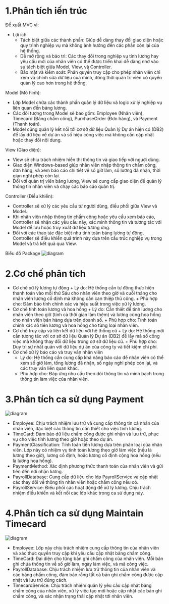 # 1.Phân tích iến trúc
Đề xuất MVC vì:
- Lợi ích
    + Tách biệt giữa các thành phần: Giúp dễ dàng thay đổi giao diện hoặc quy trình nghiệp vụ mà không ảnh hưởng đến các phần còn lại của     hệ thống.
    + Dễ mở rộng và bảo trì: Các thay đổi trong nghiệp vụ tính lương hay yêu cầu mới của nhân viên có thể được triển khai dễ dàng nhờ vào     sự tách biệt giữa Model, View, và Controller.
    + Bảo mật và kiểm soát: Phân quyền truy cập cho phép nhân viên chỉ xem và chỉnh sửa dữ liệu của mình, đồng thời quản trị viên có          quyền quản lý cao hơn trong hệ thống.

Model (Mô hình):
- Lớp Model chứa các thành phần quản lý dữ liệu và logic xử lý nghiệp vụ liên quan đến bảng lương.
- Các đối tượng trong Model sẽ bao gồm: Employee (Nhân viên), Timecard (Bảng chấm công), PurchaseOrder (Đơn hàng), và Payment (Thanh toán).
- Model cũng quản lý kết nối tới cơ sở dữ liệu Quản lý Dự án hiện có (DB2) để lấy dữ liệu về dự án và số hiệu công việc mà không cần cập nhật hoặc thay đổi nội dung.

View (Giao diện):
- View sẽ chịu trách nhiệm hiển thị thông tin và giao tiếp với người dùng.
- Giao diện Windows-based giúp nhân viên nhập thông tin chấm công, đơn hàng, và xem báo cáo chi tiết về số giờ làm, số lương đã nhận, thời gian nghỉ phép còn lại.
- Đối với quản trị viên bảng lương, View sẽ cung cấp giao diện để quản lý thông tin nhân viên và chạy các báo cáo quản trị.

Controller (Điều khiển):
- Controller sẽ xử lý các yêu cầu từ người dùng, điều phối giữa View và Model.
- Khi nhân viên nhập thông tin chấm công hoặc yêu cầu xem báo cáo, Controller sẽ nhận các yêu cầu này, xác minh thông tin và tương tác với Model để lưu hoặc truy xuất dữ liệu tương ứng.
- Đối với các thao tác đặc biệt như tính toán bảng lương tự động, Controller sẽ điều khiển quá trình này dựa trên cấu trúc nghiệp vụ trong Model và trả kết quả qua View.

Biểu đồ Package
![diagram](https://www.planttext.com/api/plantuml/png/X5FBReCm4Bpp5HRt_40FLSZZa0Dg53MvR-rjwjROr3QjeYfVraC_gR_GDGP2WIWSGEpEUcQ7uVVxP-uyM5yLAYc1ly4HMPeVbYop_4LwvBwocBAl965qjOZS25HKPCt55JZ7raMfp0bnK7wK1NAmOb3ULiG03X-iG3limQb0xRjgfsm57fveY6MSetDfJyDbUhLO6gr9kZHwehsrvfMQEMWwCj2i5XtgdCJxlsqF4ZzxH9sOTb-sqHxjCt2SrjCQiDRUdlQR2SGEIsDzu97ws4ESnwHaZJLAiKmKKjzYRXLUTfsaRywCAaRq0pV8Mn_GQ4S1Q1UzGCRVDTIlzbkzLm5Hug3T28oXdCtk-nBlo35hFgH0oWM59wsXFK30nqc2xl2zGkSZb95higmKX1p5kJe9OuQzesTMvyrD4jHp0LWAyAGalAS9wPwZ5k7N-mC00F__0m00)
  
# 2.Cơ chế phân tích
- Cơ chế xử lý lương tự động
      + Lý do: Hệ thống cần tự động thực hiện thanh toán vào mỗi thứ Sáu cho nhân viên theo giờ và cuối tháng cho nhân viên lương cố định        mà không cần can thiệp thủ công.
      + Phù hợp cho: Đảm bảo tính chính xác và hiệu suất trong việc xử lý lương.
- Cơ chế tính toán lương và hoa hồng
      + Lý do: Cần thiết để tính lương cho nhân viên theo giờ (tính cả thời gian làm thêm) và lương cùng hoa hồng cho nhân viên bán hàng        dựa trên doanh số.
      + Phù hợp cho: Tính toán chính xác số tiền lương và hoa hồng cho từng loại nhân viên.
- Cơ chế truy cập và liên kết dữ liệu với hệ thống cũ
      + Lý do: Hệ thống mới cần tương tác với cơ sở dữ liệu Quản lý Dự án (DB2) để lấy mã số công việc mà không thay đổi dữ liệu trong cơ       sở dữ liệu cũ.
      + Phù hợp cho: Duy trì sự nhất quán với dữ liệu dự án của công ty và tiết kiệm chi phí.
-  Cơ chế xử lý báo cáo và truy vấn nhân viên
      + Lý do: Hệ thống cần cung cấp khả năng báo cáo để nhân viên có thể xem số giờ làm, tổng lương đã nhận, số ngày nghỉ phép còn lại,        và các truy vấn liên quan khác.
      + Phù hợp cho: Đáp ứng nhu cầu theo dõi thông tin và minh bạch trong thông tin làm việc của nhân viên.
 
# 3.Phân tích ca sử dụng Payment
![diagram](https://www.planttext.com/api/plantuml/png/R90n3i8m34LtJf6n35mW0nAY30n8I9p0fAwmv2QGE9LwDWQEn1LeAAaATBJ_VzzVVjuVk-RAhaDKgxKwGkSTymbzImQrydYB6AHVDsYbM2w-3HEa184pX3SZdh35d9kK8W_xSip8nDpTAJj_C_NPCeH0DHaGSbOh0smYWs2l3rt_NHFyW79nbLOLChNe4_HHDesBLiQ4mPZ8t4ihwuJgBZ_cXti1003__mC0)

- Employee: Chịu trách nhiệm lưu trữ và cung cấp thông tin cá nhân của nhân viên, đặc biệt các thông tin cần thiết cho việc tính lương.
- TimeCard: Đảm bảo dữ liệu chấm công được ghi nhận và lưu trữ, phục vụ cho việc tính lương theo giờ hoặc theo dự án.
- PaymentClassification: Tính toán tiền lương dựa trên phân loại của nhân viên. Lớp này có nhiệm vụ tính toán lương theo giờ làm việc (nếu là lương theo giờ), lương cố định, hoặc lương cố định cộng hoa hồng (nếu là lương hoa hồng).
- PaymentMethod: Xác định phương thức thanh toán của nhân viên và gửi tiền đến nơi nhận lương.
- PayrollDatabase: Cung cấp dữ liệu cho lớp PayrollService và cập nhật các thay đổi về thông tin nhân viên hoặc chấm công nếu có.
- PayrollService: Điều phối các hoạt động để xử lý lương. Chịu trách nhiệm điều khiển và kết nối các lớp khác trong ca sử dụng này.

# 4.Phân tích ca sử dụng Maintain Timecard
![diagram](https://www.planttext.com/api/plantuml/png/Z91D3e8m48NtdA9BIF02BDm0YMxK18th0eCsKehJbgHdS-6Hl8Ajf8aXNR2Sd-_DU_DvlKi-zi80aCsMd1c7Xc9R0KwiWOmWF3L8THbRgi1Fuy8MATa9ZV8gy05jIl8xnHiSDAy1asYXuwHFrA3eUulIcigVj4864_ZxRXBxObyaqO88-lk7GrTTAxUjZ3G8rlKHvoZbeD2io-7mO0199_0BizuwpuqOEeQyidWSV9KFbP51ADQPsNAbgDBI4by0003__mC0)

- Employee: Lớp này chịu trách nhiệm cung cấp thông tin của nhân viên và xác thực quyền truy cập khi yêu cầu cập nhật bảng chấm công.
- TimeCard: Đại diện cho từng bản ghi chấm công của nhân viên. Mỗi bản ghi chứa thông tin về số giờ làm, ngày làm việc, và mã công việc.
- PayrollDatabase: Chịu trách nhiệm lưu trữ thông tin của nhân viên và các bảng chấm công, đảm bảo rằng tất cả bản ghi chấm công được cập nhật và lưu trữ đúng cách.
- TimecardService: Chịu trách nhiệm quản lý yêu cầu cập nhật bảng chấm công của nhân viên, xử lý việc tạo mới hoặc cập nhật các bản ghi chấm công, và xác nhận trạng thái cập nhật tới nhân viên.
